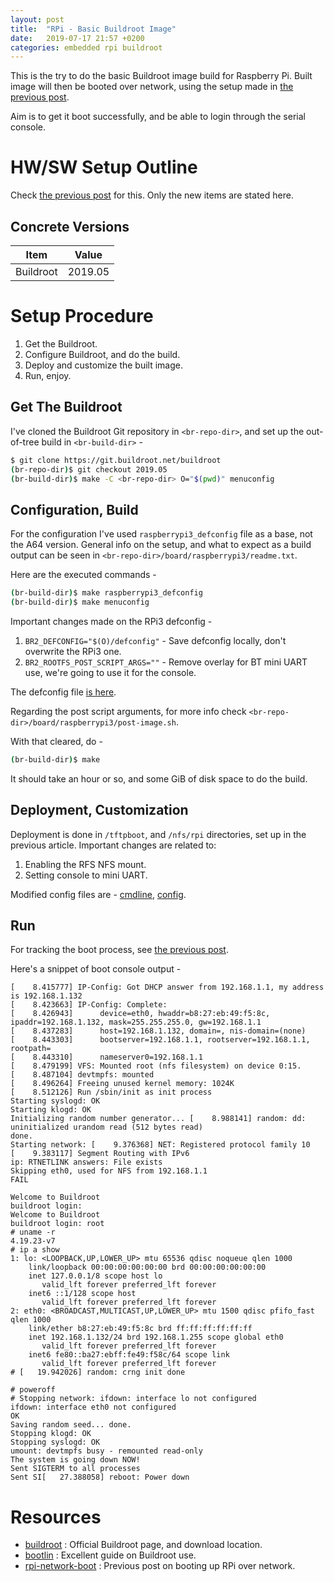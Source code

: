 ```yaml
---
layout: post
title:  "RPi - Basic Buildroot Image"
date:   2019-07-17 21:57 +0200
categories: embedded rpi buildroot
---
```


This is the try to do the basic Buildroot image build for Raspberry Pi.
Built image will then be booted over network, using the setup made in
[the previous post][rpi-network-boot].

Aim is to get it boot successfully, and be able to login through the
serial console.

# HW/SW Setup Outline

Check [the previous post][rpi-network-boot] for this. Only the new
items are stated here.

## Concrete Versions

|Item                       |Value
|---                        |---
|Buildroot                  |2019.05

# Setup Procedure

1.  Get the Buildroot.
2.  Configure Buildroot, and do the build.
3.  Deploy and customize the built image.
4.  Run, enjoy.

## Get The Buildroot

I've cloned the Buildroot Git repository in `<br-repo-dir>`, and set up
the out-of-tree build in `<br-build-dir>` -

```bash
$ git clone https://git.buildroot.net/buildroot
(br-repo-dir)$ git checkout 2019.05
(br-build-dir)$ make -C <br-repo-dir> O="$(pwd)" menuconfig
```

## Configuration, Build

For the configuration I've used `raspberrypi3_defconfig` file as a base,
not the A64 version. General info on the setup, and what to expect as a
build output can be seen in
`<br-repo-dir>/board/raspberrypi3/readme.txt`.

Here are the executed commands -

```bash
(br-build-dir)$ make raspberrypi3_defconfig
(br-build-dir)$ make menuconfig
```

Important changes made on the RPi3 defconfig - 

1.  `BR2_DEFCONFIG="$(O)/defconfig"` - Save defconfig locally, don't
    overwrite the RPi3 one.
3.  `BR2_ROOTFS_POST_SCRIPT_ARGS=""` - Remove overlay for BT mini UART
    use, we're going to use it for the console.

The defconfig file [is
here](/assets/files/posts/2019-07-17-rpi3-hello-buildroot/defconfig).

Regarding the post script arguments, for more info check
`<br-repo-dir>/board/raspberrypi3/post-image.sh`.

With that cleared, do -

```bash
(br-build-dir)$ make
```

It should take an hour or so, and some GiB of disk space to do the
build.

## Deployment, Customization

Deployment is done in `/tftpboot`, and `/nfs/rpi` directories, set up in
the previous article. Important changes are related to:

1.  Enabling the RFS NFS mount.
2.  Setting console to mini UART.

Modified config files are -
[cmdline](/assets/files/posts/2019-07-17-rpi3-hello-buildroot/cmdline.txt),
[config](/assets/files/posts/2019-07-17-rpi3-hello-buildroot/config.txt).

## Run

For tracking the boot process, see [the previous
post][rpi-network-boot].

Here's a snippet of boot console output -

```
[    8.415777] IP-Config: Got DHCP answer from 192.168.1.1, my address is 192.168.1.132
[    8.423663] IP-Config: Complete:
[    8.426943]      device=eth0, hwaddr=b8:27:eb:49:f5:8c, ipaddr=192.168.1.132, mask=255.255.255.0, gw=192.168.1.1
[    8.437283]      host=192.168.1.132, domain=, nis-domain=(none)
[    8.443303]      bootserver=192.168.1.1, rootserver=192.168.1.1, rootpath=
[    8.443310]      nameserver0=192.168.1.1
[    8.479199] VFS: Mounted root (nfs filesystem) on device 0:15.
[    8.487104] devtmpfs: mounted
[    8.496264] Freeing unused kernel memory: 1024K
[    8.512126] Run /sbin/init as init process
Starting syslogd: OK
Starting klogd: OK
Initializing random number generator... [    8.988141] random: dd: uninitialized urandom read (512 bytes read)
done.
Starting network: [    9.376368] NET: Registered protocol family 10
[    9.383117] Segment Routing with IPv6
ip: RTNETLINK answers: File exists
Skipping eth0, used for NFS from 192.168.1.1
FAIL

Welcome to Buildroot
buildroot login:
Welcome to Buildroot
buildroot login: root
# uname -r
4.19.23-v7
# ip a show
1: lo: <LOOPBACK,UP,LOWER_UP> mtu 65536 qdisc noqueue qlen 1000
    link/loopback 00:00:00:00:00:00 brd 00:00:00:00:00:00
    inet 127.0.0.1/8 scope host lo
       valid_lft forever preferred_lft forever
    inet6 ::1/128 scope host
       valid_lft forever preferred_lft forever
2: eth0: <BROADCAST,MULTICAST,UP,LOWER_UP> mtu 1500 qdisc pfifo_fast qlen 1000
    link/ether b8:27:eb:49:f5:8c brd ff:ff:ff:ff:ff:ff
    inet 192.168.1.132/24 brd 192.168.1.255 scope global eth0
       valid_lft forever preferred_lft forever
    inet6 fe80::ba27:ebff:fe49:f58c/64 scope link
       valid_lft forever preferred_lft forever
# [   19.942026] random: crng init done

# poweroff
# Stopping network: ifdown: interface lo not configured
ifdown: interface eth0 not configured
OK
Saving random seed... done.
Stopping klogd: OK
Stopping syslogd: OK
umount: devtmpfs busy - remounted read-only
The system is going down NOW!
Sent SIGTERM to all processes
Sent SI[   27.388058] reboot: Power down
```

# Resources

*   [buildroot] : Official Buildroot page, and download location.
*   [bootlin] : Excellent guide on Buildroot use.
*   [rpi-network-boot] : Previous post on booting up RPi over network.

[buildroot]: <https://buildroot.org/>
[bootlin]: <https://bootlin.com/training/buildroot/>
[rpi-network-boot]: <{{ site.baseurl }}{% post_url 2019-07-12-rpi3-netboot %}>


